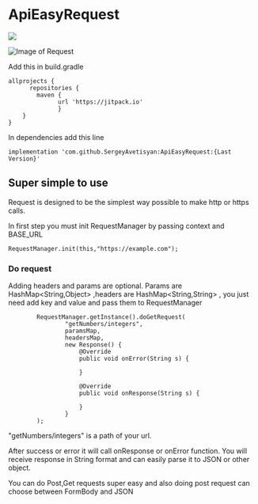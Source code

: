 # ApiEasyRequest
![](https://jitpack.io/v/SergeyAvetisyan/TemperatureConverter.svg)

![Image of Request](https://www.datto.com/img/library/_800x420_crop_center-center_100_line/1782241/what_is_an_http_request_1600x400.jpg)

Add this in build.gradle

```
allprojects {
      repositories {
        maven { 
              url 'https://jitpack.io' 
              }
    }
}
```



In dependencies add this line

```
implementation 'com.github.SergeyAvetisyan:ApiEasyRequest:{Last Version}'
```


## Super simple to use
Request is designed to be the simplest way possible to make http or https calls.

In first step you must init RequestManager by passing context and BASE_URL
```
RequestManager.init(this,"https://example.com");
```
### Do request
Adding headers and params are optional. Params are HashMap<String,Object> ,headers are HashMap<String,String> , you just need add key and value and pass them to RequestManager

```
        RequestManager.getInstance().doGetRequest(
                "getNumbers/integers",
                paramsMap,
                headersMap,
                new Response() {
                    @Override
                    public void onError(String s) {

                    }

                    @Override
                    public void onResponse(String s) {

                    }
                }
        );
```


"getNumbers/integers" is a path of your url.
 
After success or error it will call onResponse or onError function. You will receive response in String format and can easily parse it to JSON or other object.

You can do Post,Get requests super easy and also doing post request can choose between FormBody and JSON 
